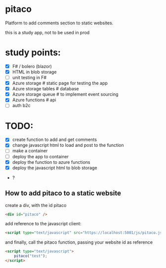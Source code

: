 # pitaco
Platform to add comments section to static websites.

this is a study app, not to be used in prod

# study points:

- [x] F# / bolero (blazor)
- [x] HTML in blob storage
- [ ] unit testing in F#
- [x] Azure storage # static page for testing the app
- [x] Azure storage tables # database
- [x] Azure storage queue # to implement event sourcing
- [x] Azure functions # api
- [ ] auth b2c

# TODO:
- [x] create function to add and get comments
- [x] change javascript html to load and post to the function
- [ ] make a container
- [ ] deploy the app to container
- [x] deploy the function to azure functions
- [x] deploy the javascript html to blob storage
- ?


## How to add pitaco to a static website

create a div, with the id pitaco
```html
<div id="pitaco" />
```

add reference to the javascript client:
```html
<script type="text/javascript" src="https://localhost:5001/js/pitaco.js"></script>
```
and finally, call the pitaco function, passing your website id as reference
```html
<script type="text/javascript">
	pitaco("test");
</script>
```
